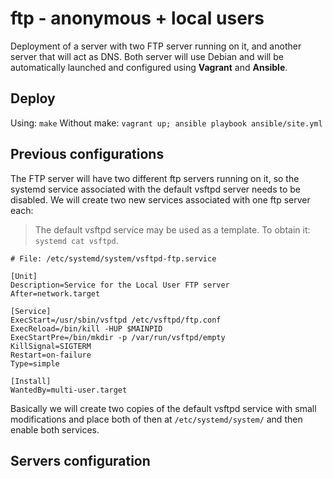 # ftp - anonymous + local users

Deployment of a server with two FTP server running on it, and another server that will act as DNS. Both server will use Debian and will be automatically launched and configured using **Vagrant** and **Ansible**.

## Deploy

Using: `make`
Without make: `vagrant up; ansible playbook ansible/site.yml`

## Previous configurations

The FTP server will have two different ftp servers running on it, so the systemd service associated with the 
default vsftpd server needs to be disabled. We will create two new services associated with one ftp server each:
> The default vsftpd service may be used as a template. To obtain it: `systemd cat vsftpd`. 

``` systemd
# File: /etc/systemd/system/vsftpd-ftp.service

[Unit]
Description=Service for the Local User FTP server
After=network.target

[Service]
ExecStart=/usr/sbin/vsftpd /etc/vsftpd/ftp.conf
ExecReload=/bin/kill -HUP $MAINPID
ExecStartPre=/bin/mkdir -p /var/run/vsftpd/empty
KillSignal=SIGTERM
Restart=on-failure
Type=simple

[Install]
WantedBy=multi-user.target
```

Basically we will create two copies of the default vsftpd service with small modifications and place both of then at `/etc/systemd/system/` and then enable both services.

## Servers configuration
